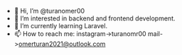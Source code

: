 - 👋 Hi, I’m @turanomer00
- 👀 I’m interested in backend and frontend development.
- 🌱 I’m currently learning Laravel.
- 📫 How to reach me:
instagram->turanomr00
mail->omerturan2021@outlook.com

<!---
turanomer00/turanomer00 is a ✨ special ✨ repository because its `README.md` (this file) appears on your GitHub profile.
You can click the Preview link to take a look at your changes.
--->
